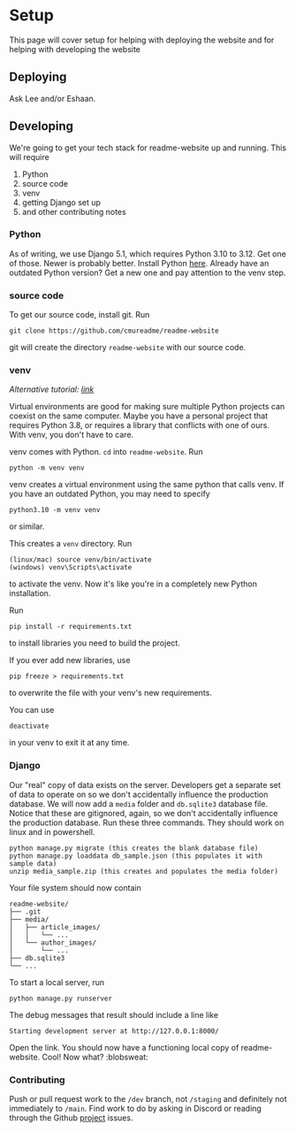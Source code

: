 # Setup

This page will cover setup for helping with deploying the website and for helping with developing the website

## Deploying

Ask Lee and/or Eshaan. 

## Developing
We're going to get your tech stack for readme-website up and running. This will require
1. Python
1. source code
1. venv
1. getting Django set up
1. and other contributing notes

### Python
As of writing, we use Django 5.1, which requires Python 3.10 to 3.12. Get one of those. Newer is probably better. Install Python [here](https://www.python.org/downloads/). Already have an outdated Python version? Get a new one and pay attention to the venv step.

### source code
To get our source code, install git. Run
```
git clone https://github.com/cmureadme/readme-website
```
git will create the directory `readme-website` with our source code.

### venv
_Alternative tutorial: [link](https://realpython.com/python-virtual-environments-a-primer/)_

Virtual environments are good for making sure multiple Python projects can coexist on the same computer. Maybe you have a personal project that requires Python 3.8, or requires a library that conflicts with one of ours. With venv, you don't have to care.

venv comes with Python. `cd` into `readme-website`. Run 
```
python -m venv venv
```

venv creates a virtual environment using the same python that calls venv. If you have an outdated Python, you may need to specify
```
python3.10 -m venv venv
```
or similar.

This creates a `venv` directory. Run
```
(linux/mac) source venv/bin/activate
(windows) venv\Scripts\activate
```
to activate the venv. Now it's like you're in a completely new Python installation. 

Run
```
pip install -r requirements.txt
```
to install libraries you need to build the project.

If you ever add new libraries, use
```
pip freeze > requirements.txt
```
to overwrite the file with your venv's new requirements.

You can use
```
deactivate
```
in your venv to exit it at any time.

### Django
Our "real" copy of data exists on the server. Developers get a separate set of data to operate on so we don't accidentally influence the production database. We will now add a `media` folder and `db.sqlite3` database file. Notice that these are gitignored, again, so we don't accidentally influence the production database. Run these three commands. They should work on linux and in powershell.
```
python manage.py migrate (this creates the blank database file)
python manage.py loaddata db_sample.json (this populates it with sample data)
unzip media_sample.zip (this creates and populates the media folder)
```
Your file system should now contain
```
readme-website/
├── .git
├── media/
│   ├── article_images/
│   │   └── ...
│   └── author_images/
│       └── ...
├── db.sqlite3
└── ...
```

To start a local server, run
```
python manage.py runserver
```
The debug messages that result should include a line like
```
Starting development server at http://127.0.0.1:8000/
```

Open the link. You should now have a functioning local copy of readme-website. Cool! Now what? :blobsweat:

### Contributing
Push or pull request work to the `/dev` branch, not `/staging` and definitely not immediately to `/main`. Find work to do by asking in Discord or reading through the Github [project](https://github.com/orgs/cmureadme/projects/1) issues.
